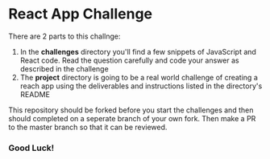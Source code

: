 # React App Challenge

There are 2 parts to this challnge: 
1. In the **challenges** directory you'll find a few snippets of JavaScript and React code. Read the question carefully and code your answer as described in the challenge
2. The **project** directory is going to be a real world challenge of creating a reach app using the deliverables and instructions listed in the directory's README

This repository should be forked before you start the challenges and then should completed on a seperate branch of your own fork. Then make a PR to the master branch so that it can be reviewed.

### Good Luck!
